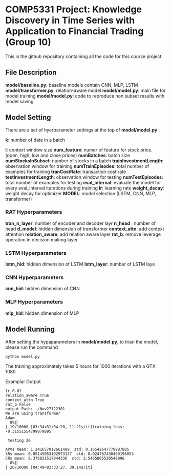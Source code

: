 # COMP5331 Project: Knowledge Discovery in Time Series with Application to Financial Trading (Group 10)

This is the github repository containing all the code for this course project.

## File Description
**model/baseline.py**: baseline models contain CNN, MLP, LSTM
**model/transformer.py**: relation-aware model
**model/model.py**: main file for model training
**model/model.py**: code to reproduce non subset results with model saving


## Model Setting
There are a set of hyerparameter settings at the top of **model/model.py**

**k**: number of date in a batch 

**l**: context window size
**num_feature**: numer of feature for stock price. (open, high, low and close prices)
**numBatches**: batch size
**numStocksInSubset**: number of stocks in a batch 
**trainInvestmentLength**: observation window for training
**numTrainEpisodes**: total number of examples for training
**tranCostRate**: transaction cost rate
**testInvestmentLength**: observation window for testing
**numTestEpisodes**: total number of examples for testing
**eval_interval**: evaluate the model for every eval_interval iterations during training
**lr**: learning rate
**weight_decay**: weight decay for optimizer
**MODEL**: model selection (LSTM, CNN, MLP, transformer) 
### RAT Hyperparameters
**tran_n_layer**: number of encoder and decoder layr
**n_head** : number of head 
**d_model**: hidden dimension of transformer
**context_attn**: add context attention
**relation_aware**: add relation aware layer
**rat_b**: remove leverage operation in decision making layer


### LSTM Hyperparameters
**lstm_hid**: hidden dimension of LSTM
**lstm_layer**: number of LSTM laye

### CNN Hyperparameters
**cnn_hid**: hidden dimension of CNN

### MLP Hyperparameters
**mlp_hid**: hidden dimension of MLP


## Model Running
After setting the hypaparameters in **model/model.py**, to trian the model, please run the command
```
python model.py
```
The training approximately takes 5 hours for 1000 iterations with a GTX 1080  

Examplar Output

```
lr 0.01
relation_aware True
context_attn True
rat_b False
output Path: ./Nov27122301
We are using transformer
Adam
  0%|▏                                                                                                                          | 19/10000 [03:34<31:04:20, 11.21s/it]training loss: -0.31551554799079895

 testing 20

APVs mean: 1.241657018661499  std: 0.16542647778987885
SRs mean: 0.05145053192973137  std: 0.024767430499196053
CRs mean: 8.376821517944336  std: 2.5465805530548096
  0%|▏                                                                                                                          | 20/10000 [04:49<83:33:27, 30.14s/it]
```
